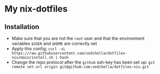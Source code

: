 My nix-dotfiles
===========

Installation
-------------
* Make sure that you are not the `root` user and that the environment variables `$USER` and `$HOME` are correctly set
* Apply this config: `curl -sL https://raw.githubusercontent.com/vodchella/dotfiles-nix/main/install.sh | bash`
* Change the repo protocol after the `github` ssh-key has been set up: `git remote set-url origin git@github.com:vodchella/dotfiles-nix.git`
